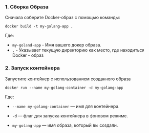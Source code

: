 ### 1. Сборка Образа

Сначала соберите Docker-образ с помощью команды:

`docker build -t my-golang-app .`

Где:

- `my-goland-app` - Имя вашего докер образа.
- `.` - Указывает текущую директорию как место, где находиться Docker - образ

### 2. Запуск контейнера

Запустите контейнер с использованием созданного образа

`docker run --name my-golang-container -d my-golang-app`

Где:

- `--name my-golang-container` — имя для контейнера.

- `-d` — флаг для запуска контейнера в фоновом режиме.

- `my-golang-app` — имя образа, который вы создали.
